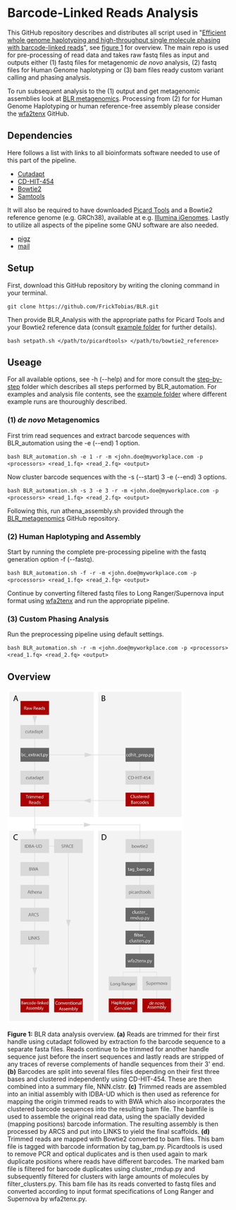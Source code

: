 # Barcode-Linked Reads Analysis

This GitHub repository describes and distributes all script used in "[Efficient whole genome haplotyping and 
high-throughput single molecule phasing with barcode-linked reads]()", see [figure 1](https://github.com/FrickTobias/BLR/blob/master/README.md#overview) 
for overview. The main repo is used for pre-processing of read data and takes raw fastq files as input and outputs 
either (1) fastq files for metagenomic _de novo_ analysis, (2) fastq files for Human Genome haplotyping or (3) 
bam files ready custom variant calling and phasing analysis. 

To run subsequent analysis to the (1) output and get metagenomic assemblies look at [BLR metagenomics](https://github.com/jennifertheland/BLR_metagenomics).
Processing from (2) for for Human Genome Haplotyping or human reference-free assembly please consider the [wfa2tenx](https://github.com/remiolsen/wfa2tenx)
GitHub.

## Dependencies

Here follows a list with links to all bioinformats software needed to use of this part of the pipeline.

  - [Cutadapt](https://github.com/marcelm/cutadapt.git)
  - [CD-HIT-454](https://github.com/weizhongli/cdhit.git)
  - [Bowtie2](https://github.com/BenLangmead/bowtie2)
  - [Samtools](https://github.com/samtools/samtools)
  
It will also be required to have downloaded [Picard Tools](https://github.com/broadinstitute/picard) and a Bowtie2 
reference genome (e.g. GRCh38), available at e.g. [Illumina iGenomes](https://support.illumina.com/sequencing/sequencing_software/igenome.html). 
Lastly to utilize all aspects of the pipeline some GNU software are also needed.

  - [pigz](https://zlib.net/pigz/)
  - [mail](https://mailutils.org/manual/mailutils.html)

## Setup

First, download this GitHub repository by writing the cloning command in your terminal.

```
git clone https://github.com/FrickTobias/BLR.git
```

Then provide BLR_Analysis with the appropriate paths for Picard Tools and your Bowtie2 reference data (consult 
[example folder](https://github.com/FrickTobias/BLR/tree/master/example) for further details).

```
bash setpath.sh </path/to/picardtools> </path/to/bowtie2_reference>
```

## Useage

For all available options, see -h (--help) and for more consult the [step-by-step](https://github.com/FrickTobias/BLR/tree/master/step-by-step) 
folder which describes all steps performed by BLR_automation. For examples and analysis file contents, see the [example folder](https://github.com/FrickTobias/BLR/tree/master/example) 
where different example runs are thouroughly described.

### (1) _de novo_ Metagenomics

First trim read sequences and extract barcode sequences with BLR_automation using the -e (--end) 1 option.

```
bash BLR_automation.sh -e 1 -r -m <john.doe@myworkplace.com -p <processors> <read_1.fq> <read_2.fq> <output> 
```

Now cluster barcode sequences with the -s (--start) 3 -e (--end) 3 options.

```
bash BLR_automation.sh -s 3 -e 3 -r -m <john.doe@myworkplace.com -p <processors> <read_1.fq> <read_2.fq> <output> 
```

Following this, run athena_assembly.sh provided through the [BLR_metagenomics](https://github.com/jennifertheland/BLR_metagenomics) 
GitHub repository.

### (2) Human Haplotyping and Assembly

Start by running the complete pre-processing pipeline with the fastq generation option -f (--fastq).

```
bash BLR_automation.sh -f -r -m <john.doe@myworkplace.com -p <processors> <read_1.fq> <read_2.fq> <output> 
```

Continue by converting filtered fastq files to Long Ranger/Supernova input format using [wfa2tenx](https://github.com/remiolsen/wfa2tenx)
and run the appropriate pipeline.


### (3) Custom Phasing Analysis

Run the preprocessing pipeline using default settings.

```
bash BLR_automation.sh -r -m <john.doe@myworkplace.com -p <processors> <read_1.fq> <read_2.fq> <output> 
```

## Overview

<img src="./figures/pipeline.png" alt="drawing" width="400px"/>

**Figure 1:** BLR data analysis overview. **(a)** Reads are trimmed for their first handle using cutadapt
followed by extraction fo the barcode sequence to a separate fasta files. Reads continue to be trimmed for 
another handle sequence just before the insert sequences and lastly reads are stripped of any traces of 
reverse complements of handle sequences from their 3' end. **(b)** Barcodes are split into several files files 
depending on their first three bases and clustered independently using CD-HIT-454. These are then combined into a 
summary file, NNN.clstr. **(c)** Trimmed reads are assembled into an initial assembly with IDBA-UD which is 
then used as reference for mapping the origin trimmed reads to with BWA which also incorporates the clustered
barcode sequences into the resulting bam file. The bamfile is used to assemble the original read data, using 
the spacially devided (mapping positions) barcode information. The resulting assembly is then processed by ARCS
and put into LINKS to yield the final scaffolds. **(d)** Trimmed reads are mapped with Bowtie2 converted to bam
files. This bam file is tagged with barcode information by tag_bam.py. Picardtools is used to remove PCR and 
optical duplicates and is then used again to mark duplicate positions where reads have different barcodes. 
The marked bam file is filtered for barcode duplicates using cluster_rmdup.py and subsequently filtered for 
clusters with large amounts of molecules by filter_clusters.py. This bam file has its reads converted to fastq
files and converted according to input format specifications of Long Ranger and Supernova by wfa2tenx.py.